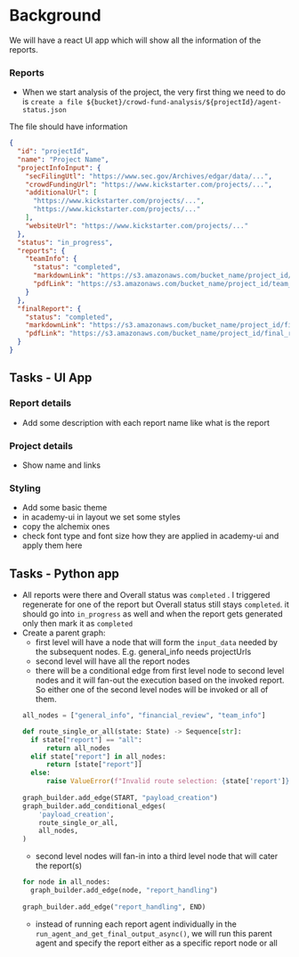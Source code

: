 # Background

We will have a react UI app which will show all the information of the reports.

### Reports

- When we start analysis of the project, the very first thing we need to do is `create a file ${bucket}/crowd-fund-analysis/${projectId}/agent-status.json`

The file should have information

```json
{
  "id": "projectId",
  "name": "Project Name",
  "projectInfoInput": {
    "secFilingUtl": "https://www.sec.gov/Archives/edgar/data/...",
    "crowdFundingUrl": "https://www.kickstarter.com/projects/...",
    "additionalUrl": [
      "https://www.kickstarter.com/projects/...",
      "https://www.kickstarter.com/projects/..."
    ],
    "websiteUrl": "https://www.kickstarter.com/projects/..."
  },
  "status": "in_progress",
  "reports": {
    "teamInfo": {
      "status": "completed",
      "markdownLink": "https://s3.amazonaws.com/bucket_name/project_id/team_info.md",
      "pdfLink": "https://s3.amazonaws.com/bucket_name/project_id/team_info.pdf"
    }
  },
  "finalReport": {
    "status": "completed",
    "markdownLink": "https://s3.amazonaws.com/bucket_name/project_id/final_report.md",
    "pdfLink": "https://s3.amazonaws.com/bucket_name/project_id/final_report.pdf"
  }
}
```

## Tasks - UI App

### Report details

- Add some description with each report name like what is the report

### Project details

- Show name and links

### Styling

- Add some basic theme
- in academy-ui in layout we set some styles
- copy the alchemix ones
- check font type and font size how they are applied in academy-ui and apply them here

## Tasks - Python app

- All reports were there and Overall status was `completed` . I triggered regenerate for one of the report but Overall status still stays `completed`. it should go into `in_progress` as well and when the report gets generated only then mark it as `completed`
- Create a parent graph:
  - first level will have a node that will form the `input_data` needed by the subsequent nodes. E.g. general_info needs projectUrls
  - second level will have all the report nodes
  - there will be a conditional edge from first level node to second level nodes and it will fan-out the execution based on the invoked report. So either one of the second level nodes will be invoked or all of them.
  ```python
  all_nodes = ["general_info", "financial_review", "team_info"]
  
  def route_single_or_all(state: State) -> Sequence[str]:
    if state["report"] == "all":
        return all_nodes
    elif state["report"] in all_nodes:
        return [state["report"]]
    else:
        raise ValueError(f"Invalid route selection: {state['report']}")
        
  graph_builder.add_edge(START, "payload_creation")
  graph_builder.add_conditional_edges(
      'payload_creation',
      route_single_or_all,
      all_nodes,
  )
  ```
  - second level nodes will fan-in into a third level node that will cater the report(s)
  ```python
  for node in all_nodes:
    graph_builder.add_edge(node, "report_handling")
    
  graph_builder.add_edge("report_handling", END)
  ```
  - instead of running each report agent individually in the `run_agent_and_get_final_output_async()`, we will run this parent agent and specify the report either as a specific report node or all